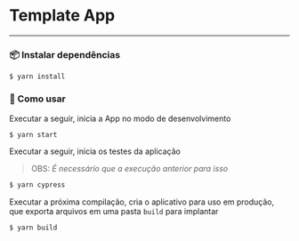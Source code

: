 # Template App

---
### 📦 Instalar dependências

```
$ yarn install
```

### 🔨 Como usar

Executar a seguir, inicia a App no modo de desenvolvimento

```bash
$ yarn start
```

Executar a seguir, inicia os testes da aplicação
> OBS: _É necessário que a execução anterior para isso_
```bash
$ yarn cypress
```

Executar a próxima compilação,  cria o aplicativo para uso em produção, que exporta arquivos em uma pasta `build` para implantar

```bash
$ yarn build
```
